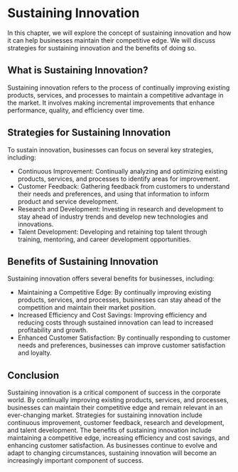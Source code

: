 Sustaining Innovation
=================================

In this chapter, we will explore the concept of sustaining innovation and how it can help businesses maintain their competitive edge. We will discuss strategies for sustaining innovation and the benefits of doing so.

What is Sustaining Innovation?
------------------------------

Sustaining innovation refers to the process of continually improving existing products, services, and processes to maintain a competitive advantage in the market. It involves making incremental improvements that enhance performance, quality, and efficiency over time.

Strategies for Sustaining Innovation
------------------------------------

To sustain innovation, businesses can focus on several key strategies, including:

* Continuous Improvement: Continually analyzing and optimizing existing products, services, and processes to identify areas for improvement.
* Customer Feedback: Gathering feedback from customers to understand their needs and preferences, and using that information to inform product and service development.
* Research and Development: Investing in research and development to stay ahead of industry trends and develop new technologies and innovations.
* Talent Development: Developing and retaining top talent through training, mentoring, and career development opportunities.

Benefits of Sustaining Innovation
---------------------------------

Sustaining innovation offers several benefits for businesses, including:

* Maintaining a Competitive Edge: By continually improving existing products, services, and processes, businesses can stay ahead of the competition and maintain their market position.
* Increased Efficiency and Cost Savings: Improving efficiency and reducing costs through sustained innovation can lead to increased profitability and growth.
* Enhanced Customer Satisfaction: By continually responding to customer needs and preferences, businesses can improve customer satisfaction and loyalty.

Conclusion
----------

Sustaining innovation is a critical component of success in the corporate world. By continually improving existing products, services, and processes, businesses can maintain their competitive edge and remain relevant in an ever-changing market. Strategies for sustaining innovation include continuous improvement, customer feedback, research and development, and talent development. The benefits of sustaining innovation include maintaining a competitive edge, increasing efficiency and cost savings, and enhancing customer satisfaction. As businesses continue to evolve and adapt to changing circumstances, sustaining innovation will become an increasingly important component of success.
